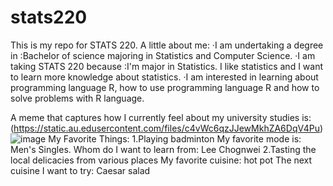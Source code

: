 # stats220

This is my repo for STATS 220.
A little about me:
 ·I am undertaking a degree in :Bachelor of science majoring in Statistics and Computer Science.
 ·I am taking STATS 220 because :I'm major in Statistics. I like statistics and I want to learn more knowledge about statistics.
 ·I am interested in learning about programming language R, how to use programming language R and how to solve problems with R language.

A meme that captures how I currently feel about my university studies is: 
(https://static.au.edusercontent.com/files/c4vWc6qzJJewMkhZA6DqV4Pu)
![image](https://github.com/user-attachments/assets/06bf7514-495c-4a70-9546-48a620ae66f2)
[
](https://static.au.edusercontent.com/files/agmRasyI3cKBoiwKNxB20au9)
My Favorite Things:
1.Playing badminton
     My favorite mode is: Men's Singles.
     Whom do I want to learn from: Lee Chognwei
2.Tasting the local delicacies from various places
     My favorite cuisine: hot pot
     The next cuisine I want to try: Caesar salad
